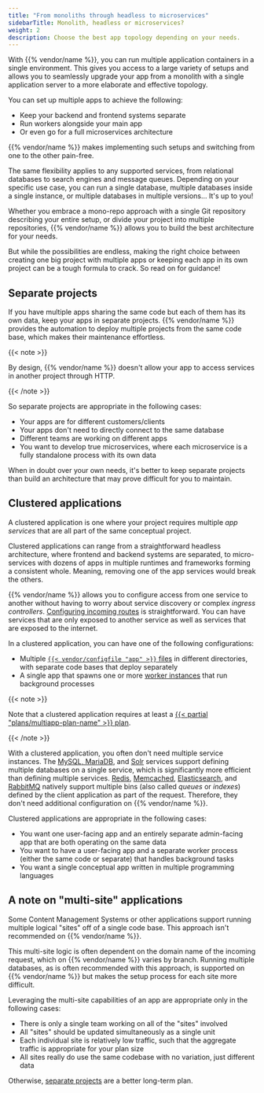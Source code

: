 ```yaml
---
title: "From monoliths through headless to microservices"
sidebarTitle: Monolith, headless or microservices?
weight: 2
description: Choose the best app topology depending on your needs.
---
```


With {{% vendor/name %}}, you can run multiple application containers in a single environment.
This gives you access to a large variety of setups and allows you to seamlessly upgrade your app
from a monolith with a single application server to a more elaborate and effective topology.

You can set up multiple apps to achieve the following:
- Keep your backend and frontend systems separate
- Run workers alongside your main app
- Or even go for a full microservices architecture

{{% vendor/name %}} makes implementing such setups and switching from one to the other pain-free.

The same flexibility applies to any supported services, from relational databases to search engines and message queues.
Depending on your specific use case, you can run a single database,
multiple databases inside a single instance, or multiple databases in multiple versions...
It's up to you!

Whether you embrace a mono-repo approach with a single Git repository describing your entire setup,
or divide your project into multiple repositories, {{% vendor/name %}} allows you to build the best architecture for your needs.

But while the possibilities are endless, making the right choice between creating one big project with multiple apps
or keeping each app in its own project can be a tough formula to crack.
So read on for guidance!

## Separate projects

If you have multiple apps sharing the same code but each of them has its own data,
keep your apps in separate projects.
{{% vendor/name %}} provides the automation to deploy multiple projects from the same code base,
which makes their maintenance effortless.

{{< note >}}

By design, {{% vendor/name %}} doesn't allow your app to access services in another project through HTTP.

{{< /note >}}

So separate projects are appropriate in the following cases:

- Your apps are for different customers/clients
- Your apps don't need to directly connect to the same database
- Different teams are working on different apps
- You want to develop true microservices, where each microservice is a fully standalone process with its own data

When in doubt over your own needs,
it's better to keep separate projects than build an architecture that may prove difficult for you to maintain.

## Clustered applications

A clustered application is one where your project requires multiple _app services_ that are all part of the same conceptual project.

Clustered applications can range from a straightforward headless architecture, where frontend and backend systems are separated,
to micro-services with dozens of apps in multiple runtimes and frameworks forming a consistent whole.
Meaning, removing one of the app services would break the others.

{{% vendor/name %}} allows you to configure access from one service to another
without having to worry about service discovery or complex _ingress controllers_.
[Configuring incoming routes](/define-routes/_index.md) is straightforward.
You can have services that are only exposed to another service as well as services that are exposed to the internet.

In a clustered application, you can have one of the following configurations:

- Multiple [`{{< vendor/configfile "app" >}}` files](/create-apps/multi-app/_index.md) in different directories, with separate code bases that deploy separately
- A single app that spawns one or more [worker instances](/create-apps/app-reference/builtin-image.md#workers) that run background processes

{{< note >}}

Note that a clustered application requires at least a [{{< partial "plans/multiapp-plan-name" >}} plan](https://platform.sh/pricing/).

{{< /note >}}

With a clustered application, you often don't need multiple service instances.
The [MySQL, MariaDB](/add-services/mysql/_index.md),
and [Solr](/add-services/solr.md) services support defining multiple databases on a single service,
which is significantly more efficient than defining multiple services.
[Redis](/add-services/redis.md), [Memcached](/add-services/memcached.md),
[Elasticsearch](/add-services/elasticsearch.md), and [RabbitMQ](/add-services/rabbitmq.md)
natively support multiple bins (also called _queues_ or _indexes_) defined by the client application as part of the request.
Therefore, they don't need additional configuration on {{% vendor/name %}}.

Clustered applications are appropriate in the following cases:

- You want one user-facing app and an entirely separate admin-facing app that are both operating on the same data
- You want to have a user-facing app and a separate worker process (either the same code or separate) that handles background tasks
- You want a single conceptual app written in multiple programming languages

## A note on "multi-site" applications

Some Content Management Systems or other applications support running multiple logical "sites" off of a single code base.
This approach isn't recommended on {{% vendor/name %}}.

This multi-site logic is often dependent on the domain name of the incoming request, which on {{% vendor/name %}} varies by branch.
Running multiple databases, as is often recommended with this approach,
is supported on {{% vendor/name %}} but makes the setup process for each site more difficult.

Leveraging the multi-site capabilities of an app are appropriate only in the following cases:

- There is only a single team working on all of the "sites" involved
- All "sites" should be updated simultaneously as a single unit
- Each individual site is relatively low traffic, such that the aggregate traffic is appropriate for your plan size
- All sites really do use the same codebase with no variation, just different data

Otherwise, [separate projects](#separate-projects) are a better long-term plan.
